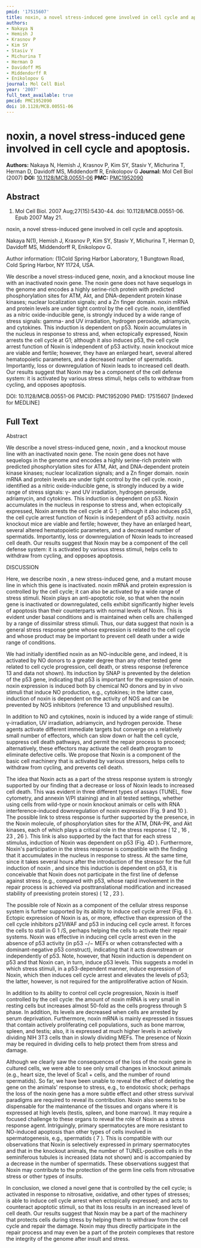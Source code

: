 ```yaml
---
pmid: '17515607'
title: noxin, a novel stress-induced gene involved in cell cycle and apoptosis.
authors:
- Nakaya N
- Hemish J
- Krasnov P
- Kim SY
- Stasiv Y
- Michurina T
- Herman D
- Davidoff MS
- Middendorff R
- Enikolopov G
journal: Mol Cell Biol
year: '2007'
full_text_available: true
pmcid: PMC1952090
doi: 10.1128/MCB.00551-06
---
```


# noxin, a novel stress-induced gene involved in cell cycle and apoptosis.
**Authors:** Nakaya N, Hemish J, Krasnov P, Kim SY, Stasiv Y, Michurina T, Herman D, Davidoff MS, Middendorff R, Enikolopov G
**Journal:** Mol Cell Biol (2007)
**DOI:** [10.1128/MCB.00551-06](https://doi.org/10.1128/MCB.00551-06)
**PMC:** [PMC1952090](https://www.ncbi.nlm.nih.gov/pmc/articles/PMC1952090/)

## Abstract

1. Mol Cell Biol. 2007 Aug;27(15):5430-44. doi: 10.1128/MCB.00551-06. Epub 2007
May  21.

noxin, a novel stress-induced gene involved in cell cycle and apoptosis.

Nakaya N(1), Hemish J, Krasnov P, Kim SY, Stasiv Y, Michurina T, Herman D, 
Davidoff MS, Middendorff R, Enikolopov G.

Author information:
(1)Cold Spring Harbor Laboratory, 1 Bungtown Road, Cold Spring Harbor, NY 11724, 
USA.

We describe a novel stress-induced gene, noxin, and a knockout mouse line with 
an inactivated noxin gene. The noxin gene does not have sequelogs in the genome 
and encodes a highly serine-rich protein with predicted phosphorylation sites 
for ATM, Akt, and DNA-dependent protein kinase kinases; nuclear localization 
signals; and a Zn finger domain. noxin mRNA and protein levels are under tight 
control by the cell cycle. noxin, identified as a nitric oxide-inducible gene, 
is strongly induced by a wide range of stress signals: gamma- and UV 
irradiation, hydrogen peroxide, adriamycin, and cytokines. This induction is 
dependent on p53. Noxin accumulates in the nucleus in response to stress and, 
when ectopically expressed, Noxin arrests the cell cycle at G1; although it also 
induces p53, the cell cycle arrest function of Noxin is independent of p53 
activity. noxin knockout mice are viable and fertile; however, they have an 
enlarged heart, several altered hematopoietic parameters, and a decreased number 
of spermatids. Importantly, loss or downregulation of Noxin leads to increased 
cell death. Our results suggest that Noxin may be a component of the cell 
defense system: it is activated by various stress stimuli, helps cells to 
withdraw from cycling, and opposes apoptosis.

DOI: 10.1128/MCB.00551-06
PMCID: PMC1952090
PMID: 17515607 [Indexed for MEDLINE]

## Full Text

Abstract

We describe a novel stress-induced gene, noxin , and a knockout mouse line with an inactivated noxin gene. The noxin gene does not have sequelogs in the genome and encodes a highly serine-rich protein with predicted phosphorylation sites for ATM, Akt, and DNA-dependent protein kinase kinases; nuclear localization signals; and a Zn finger domain. noxin mRNA and protein levels are under tight control by the cell cycle. noxin , identified as a nitric oxide-inducible gene, is strongly induced by a wide range of stress signals: γ- and UV irradiation, hydrogen peroxide, adriamycin, and cytokines. This induction is dependent on p53. Noxin accumulates in the nucleus in response to stress and, when ectopically expressed, Noxin arrests the cell cycle at G 1 ; although it also induces p53, the cell cycle arrest function of Noxin is independent of p53 activity. noxin knockout mice are viable and fertile; however, they have an enlarged heart, several altered hematopoietic parameters, and a decreased number of spermatids. Importantly, loss or downregulation of Noxin leads to increased cell death. Our results suggest that Noxin may be a component of the cell defense system: it is activated by various stress stimuli, helps cells to withdraw from cycling, and opposes apoptosis.

DISCUSSION

Here, we describe noxin , a new stress-induced gene, and a mutant mouse line in which this gene is inactivated. noxin mRNA and protein expression is controlled by the cell cycle; it can also be activated by a wide range of stress stimuli. Noxin plays an anti-apoptotic role, so that when the noxin gene is inactivated or downregulated, cells exhibit significantly higher levels of apoptosis than their counterparts with normal levels of Noxin. This is evident under basal conditions and is maintained when cells are challenged by a range of dissimilar stress stimuli. Thus, our data suggest that noxin is a general stress response gene whose expression is related to the cell cycle and whose product may be important to prevent cell death under a wide range of conditions.

We had initially identified noxin as an NO-inducible gene, and indeed, it is activated by NO donors to a greater degree than any other tested gene related to cell cycle progression, cell death, or stress response (reference 13 and data not shown). Its induction by SNAP is prevented by the deletion of the p53 gene, indicating that p53 is important for the expression of noxin. noxin expression is induced both by chemical NO donors and by in vivo stimuli that induce NO production, e.g., cytokines; in the latter case, induction of noxin is dependent on the activity of NOS and can be prevented by NOS inhibitors (reference 13 and unpublished results).

In addition to NO and cytokines, noxin is induced by a wide range of stimuli: γ-irradiation, UV irradiation, adriamycin, and hydrogen peroxide. These agents activate different immediate targets but converge on a relatively small number of effectors, which can slow down or halt the cell cycle, suppress cell death pathways, and permit the repair process to proceed; alternatively, these effectors may activate the cell death program to eliminate defective cells. We propose that Noxin is a component of the basic cell machinery that is activated by various stressors, helps cells to withdraw from cycling, and prevents cell death.

The idea that Noxin acts as a part of the stress response system is strongly supported by our finding that a decrease or loss of Noxin leads to increased cell death. This was evident in three different types of assays (TUNEL, flow cytometry, and annexin V/PI staining) and in all tested settings, whether using cells from wild-type or noxin knockout animals or cells with RNA interference-induced downregulation of noxin expression (Fig. 9 and 10 ). The possible link to stress response is further supported by the presence, in the Noxin molecule, of phosphorylation sites for the ATM, DNA-PK, and Akt kinases, each of which plays a critical role in the stress response ( 12 , 16 , 23 , 26 ). This link is also supported by the fact that for each stress stimulus, induction of Noxin was dependent on p53 (Fig. 4D ). Furthermore, Noxin's participation in the stress response is compatible with the finding that it accumulates in the nucleus in response to stress. At the same time, since it takes several hours after the introduction of the stressor for the full induction of noxin , and since this induction is dependent on p53, it is conceivable that Noxin does not participate in the first line of defense against stress (e.g., compared with p53, whose rapid involvement in the repair process is achieved via posttranslational modification and increased stability of preexisting protein stores) ( 12 , 23 ).

The possible role of Noxin as a component of the cellular stress response system is further supported by its ability to induce cell cycle arrest (Fig. 6 ). Ectopic expression of Noxin is as, or more, effective than expression of the cell cycle inhibitors p21/WAF and p53 in inducing cell cycle arrest. It forces the cells to stall in G 1 /S, perhaps helping the cells to activate their repair systems. Noxin was effective in inducing cell cycle arrest even in the absence of p53 activity (in p53 −/− MEFs or when cotransfected with a dominant-negative p53 construct), indicating that it acts downstream or independently of p53. Note, however, that Noxin induction is dependent on p53 and that Noxin can, in turn, induce p53 levels. This suggests a model in which stress stimuli, in a p53-dependent manner, induce expression of Noxin, which then induces cell cycle arrest and elevates the levels of p53; the latter, however, is not required for the antiproliferative action of Noxin.

In addition to its ability to control cell cycle progression, Noxin is itself controlled by the cell cycle: the amount of noxin mRNA is very small in resting cells but increases almost 50-fold as the cells progress through S phase. In addition, its levels are decreased when cells are arrested by serum deprivation. Furthermore, noxin mRNA is mainly expressed in tissues that contain actively proliferating cell populations, such as bone marrow, spleen, and testis; also, it is expressed at much higher levels in actively dividing NIH 3T3 cells than in slowly dividing MEFs. The presence of Noxin may be required in dividing cells to help protect them from stress and damage.

Although we clearly saw the consequences of the loss of the noxin gene in cultured cells, we were able to see only small changes in knockout animals (e.g., heart size, the level of Sca1 + cells, and the number of round spermatids). So far, we have been unable to reveal the effect of deleting the gene on the animals' response to stress, e.g., to endotoxic shock; perhaps the loss of the noxin gene has a more subtle effect and other stress survival paradigms are required to reveal its contribution. Noxin also seems to be dispensable for the maintenance of the tissues and organs where it is expressed at high levels (testis, spleen, and bone marrow). It may require a focused challenge to these organs to reveal the role of Noxin as a stress response agent. Intriguingly, primary spermatocytes are more resistant to NO-induced apoptosis than other types of cells involved in spermatogenesis, e.g., spermatids ( 7 ). This is compatible with our observations that Noxin is selectively expressed in primary spermatocytes and that in the knockout animals, the number of TUNEL-positive cells in the seminiferous tubules is increased (data not shown) and is accompanied by a decrease in the number of spermatids. These observations suggest that Noxin may contribute to the protection of the germ line cells from nitrosative stress or other types of insults.

In conclusion, we cloned a novel gene that is controlled by the cell cycle; is activated in response to nitrosative, oxidative, and other types of stresses; is able to induce cell cycle arrest when ectopically expressed; and acts to counteract apoptotic stimuli, so that its loss results in an increased level of cell death. Our results suggest that Noxin may be a part of the machinery that protects cells during stress by helping them to withdraw from the cell cycle and repair the damage. Noxin may thus directly participate in the repair process and may even be a part of the protein complexes that restore the integrity of the genome after insult and stress.
